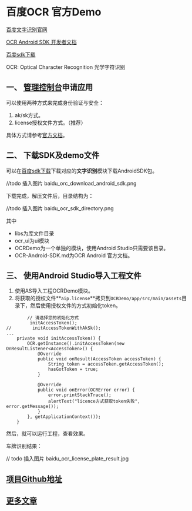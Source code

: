 # 百度OCR 官方Demo

[百度文字识别官网](http://ai.baidu.com/tech/ocr)

[OCR Android SDK 开发者文档](http://ai.baidu.com/docs#/OCR-Android-SDK/top)

[百度sdk下载](http://ai.baidu.com/sdk)

OCR: Optical Character Recognition 光学字符识别

## 一、 [管理控制台](https://console.bce.baidu.com/ai/?fromai=1&_=1488766023093#/ai/ocr/app/list)申请应用

可以使用两种方式来完成身份验证与安全：

1. ak/sk方式。
2. license授权文件方式。（推荐）

具体方式请参考[官方文档](http://ai.baidu.com/docs#/OCR-Android-SDK/top)。

## 二、 下载SDK及demo文件

可以在[百度sdk下载](http://ai.baidu.com/sdk)下载对应的**文字识别**模块下载AndroidSDK包。

//todo 插入图片 baidu_orc_download_android_sdk.png

下载完成，解压文件后，目录结构为：

//todo 插入图片 baidu_ocr_sdk_directory.png

其中
- libs为库文件目录
- ocr_ui为ui模块
- OCRDemo为一个单独的模块，使用Android Studio只需要该目录。
- OCR-Android-SDK.md为OCR Android 官方文档。

## 三、 使用Android Studio导入工程文件

1. 使用AS导入工程OCRDemo模块。
2. 将获取的授权文件**`aip.license`**拷贝到`OCRDemo/app/src/main/assets`目录下，然后使用授权文件的方式初始化token。

```
        // 请选择您的初始化方式
         initAccessToken();
//        initAccessTokenWithAkSk();
...
    private void initAccessToken() {
        OCR.getInstance().initAccessToken(new OnResultListener<AccessToken>() {
            @Override
            public void onResult(AccessToken accessToken) {
                String token = accessToken.getAccessToken();
                hasGotToken = true;
            }

            @Override
            public void onError(OCRError error) {
                error.printStackTrace();
                alertText("licence方式获取token失败", error.getMessage());
            }
        }, getApplicationContext());
    }
```

然后，就可以运行工程，查看效果。

车牌识别结果：

// todo 插入图片 baidu_ocr_license_plate_result.jpg

## [项目Github地址]()

## [更多文章]()




